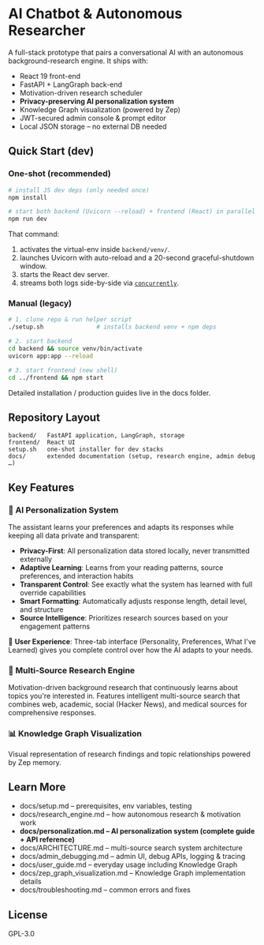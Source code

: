 # AI Chatbot & Autonomous Researcher

A full-stack prototype that pairs a conversational AI with an autonomous background-research engine. It ships with:

* React 19 front-end
* FastAPI + LangGraph back-end
* Motivation-driven research scheduler
* **Privacy-preserving AI personalization system**
* Knowledge Graph visualization (powered by Zep)
* JWT-secured admin console & prompt editor
* Local JSON storage – no external DB needed

## Quick Start (dev)

### One-shot (recommended)

```bash
# install JS dev deps (only needed once)
npm install

# start both backend (Uvicorn ‑-reload) + frontend (React) in parallel
npm run dev
```

That command:
1. activates the virtual-env inside `backend/venv/`.
2. launches Uvicorn with auto-reload and a 20-second graceful-shutdown window.
3. starts the React dev server.
4. streams both logs side-by-side via [`concurrently`](https://www.npmjs.com/package/concurrently).

### Manual (legacy)

```bash
# 1. clone repo & run helper script
./setup.sh               # installs backend venv + npm deps

# 2. start backend
cd backend && source venv/bin/activate
uvicorn app:app --reload

# 3. start frontend (new shell)
cd ../frontend && npm start
```

Detailed installation / production guides live in the docs folder.

## Repository Layout

```
backend/   FastAPI application, LangGraph, storage
frontend/  React UI
setup.sh   one-shot installer for dev stacks
docs/      extended documentation (setup, research engine, admin debug …)
```

## Key Features

### 🤖 AI Personalization System
The assistant learns your preferences and adapts its responses while keeping all data private and transparent:

* **Privacy-First**: All personalization data stored locally, never transmitted externally
* **Adaptive Learning**: Learns from your reading patterns, source preferences, and interaction habits  
* **Transparent Control**: See exactly what the system has learned with full override capabilities
* **Smart Formatting**: Automatically adjusts response length, detail level, and structure
* **Source Intelligence**: Prioritizes research sources based on your engagement patterns

👤 **User Experience**: Three-tab interface (Personality, Preferences, What I've Learned) gives you complete control over how the AI adapts to your needs.

### 🔬 Multi-Source Research Engine  
Motivation-driven background research that continuously learns about topics you're interested in. Features intelligent multi-source search that combines web, academic, social (Hacker News), and medical sources for comprehensive responses.

### 📊 Knowledge Graph Visualization
Visual representation of research findings and topic relationships powered by Zep memory.

## Learn More

* docs/setup.md – prerequisites, env variables, testing  
* docs/research_engine.md – how autonomous research & motivation work
* **docs/personalization.md – AI personalization system (complete guide + API reference)**
* docs/ARCHITECTURE.md – multi-source search system architecture
* docs/admin_debugging.md – admin UI, debug APIs, logging & tracing
* docs/user_guide.md – everyday usage including Knowledge Graph
* docs/zep_graph_visualization.md – Knowledge Graph implementation details
* docs/troubleshooting.md – common errors and fixes

## License

GPL-3.0 